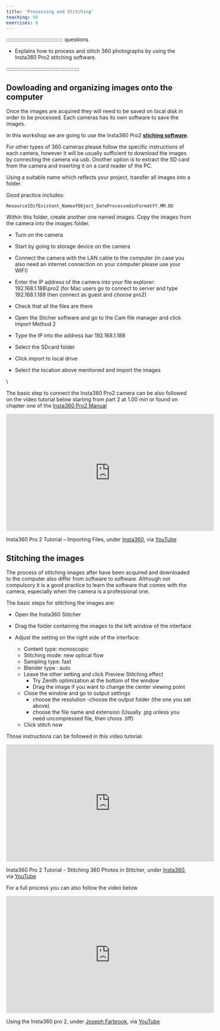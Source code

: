 ```yaml
---
title: 'Processing and Stitching'
teaching: 60
exercises: 0
---
```



:::::::::::::::::::::::::::::::::::::: questions 



- Explains how to process and stitch 360 photographs by using
the Insta360 Pro2 stitching software. 



:::::::::::::::::::::::::::::::::::::::::::::::::
<!--
<span style="color:red">
NICOLA PLEASE explain the process rather than including a video.
</span>
-->

## Dowloading and organizing images onto the computer

Once the images are acquired they will need to be saved on local disk in order to be processed. Each cameras has its own software to save the images. 


In this workshop we are going to use the Insta360 Pro2 [**stiching software**](https://www.insta360.com/download/insta360-pro2). 


For other types of 360 cameras please follow the specific instructions of each camera, however it will be usually sufficient to download the images by connecting the camera via usb. Onother option is to extract the SD card from the camera and inserting it on a card reader of the PC.

Using a suitable name which reflects your project, transfer all images into a folder.

Good practice includes:

    ResourceIDifExistent_NameofObject_DateProcessedinFormatYY.MM.DD
    
Within this folder, create another one named images. Copy the images from the camera into the images folder.

 - Turn on the camera

 - Start by going to storage device on the camera

 - Connect the camera with the LAN cable to the computer (in case you also need an internet connection on your computer please use your WIFI)
 
 - Enter the IP address of the camera into your file explorer: 192.168.1.188\pro2 (for Mac users go to connect to server and type 192.168.1.188 then connect as guest and choose pro2)
 
 - Check that all the files are there
 
 - Open the Sticher software and go to the Cam file manager and click import Method 2
 
 - Type the IP into the address bar 192.168.1.188
 
 - Select the SDcard folder
 
 - Click import to local drive
 
 - Select the location above mentioned and import the images
 
 
\

The basic step to connect the Insta360 Pro2 camera can be also followed on the video tutorial below starting from part 2 at 1.00 min or found on chapter one of the [Insta360 Pro2 Manual](https://data.d4science.org/shub/E_ZWY4eFRLK3JxQWdxU0lDb0pBV2VsZStzM0toVG1xRTJZZUVMd1VVZExpcDJHaElpWm41d0JTMFhJaU9Id0owWA==)

<iframe width="560" height="315" src="https://www.youtube.com/embed/HEKvguHE8HM?si=7rLzOtexpkAoZVjG" title="YouTube video player" frameborder="0" allow="accelerometer; autoplay; clipboard-write; encrypted-media; gyroscope; picture-in-picture; web-share" allowfullscreen></iframe> 

Insta360 Pro 2 Tutorial – Importing Files, under [Insta360](https://www.insta360.com/), via [YouTube](https://www.youtube.com/watch?v=HEKvguHE8HM) 


## Stitching the images
The process of stitching images after have been acquired and downloaded to the computer also differ from software to software. Although not compulsory it is a good practice to learn the software that comes with the camera, especially when the camera is a professional one.

The basic steps for stitching the images are:

- Open the Insta360 Stitcher

- Drag the folder containing the images to the left window of the interface

- Adjust the setting on the right side of the interface:

  - Content type: monoscopic
  - Stitching mode: new optical flow
  - Sampling type: fast
  - Blender type : auto
  - Leave the other setting and click Preview Stitching effect
    - Try Zenith optimization at the bottom of the window
    - Drag the image if you want to change the center viewing point
  - Close the window and go to output settings
    - choose the resolution
    -choose the output folder (the one you set above)
    - choose the file name and extension (Usually .jpg unless you need uncompressed file, then choos .tiff)
  - Click stitch now
  



Those instructions can be followed in this video tutorial:

<iframe width="560" height="315" src="https://www.youtube.com/embed/ZozZv_ONfi8?si=NFKpjsdrsJfhgW76" title="YouTube video player" frameborder="0" allow="accelerometer; autoplay; clipboard-write; encrypted-media; gyroscope; picture-in-picture; web-share" allowfullscreen></iframe>


Insta360 Pro 2 Tutorial – Stitching 360 Photos in Stitcher, under [Insta360](https://www.insta360.com/), via [YouTube](https://www.youtube.com/watch?v=ZozZv_ONfi8) 



For a full process you can also follow the video below

<iframe width="560" height="315" src="https://www.youtube.com/embed/SwzBG5F84Pc?si=JV-zwA1Tx8o8KG4V" title="YouTube video player" frameborder="0" allow="accelerometer; autoplay; clipboard-write; encrypted-media; gyroscope; picture-in-picture; web-share" allowfullscreen></iframe>

Using the Insta360 pro 2, under [Joseph Farbrook](https://www.youtube.com/@josephfarbrook), via [YouTube](https://www.youtube.com/watch?v=SwzBG5F84Pc)
